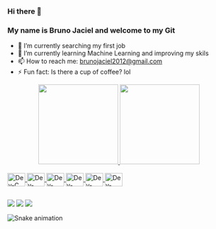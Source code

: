 ### Hi there 👋

### My name is Bruno Jaciel and welcome to my Git

<!--
**brunojaciel/brunojaciel** is a ✨ _special_ ✨ repository because its `README.md` (this file) appears on your GitHub profile.

Here are some ideas to get you started:
- 🔭 I’m currently working on ...
- 🌱 I’m currently learning ...
- 👯 I’m looking to collaborate on ...
- 🤔 I’m looking for help with ...
- 💬 Ask me about ...
- 📫 How to reach me: ...
- 😄 Pronouns: ...
- ⚡ Fun fact: ...
-->

- 🔭 I’m currently searching my first job
- 🌱 I’m currently learning Machine Learning and improving my skils
- 📫 How to reach me: brunojaciel2012@gmail.com
- ⚡ Fun fact: Is there a cup of coffee? lol

<div align="center">
<a href="https://github.com/brunojaciel">
<img height="180em" src="https://github-readme-stats.vercel.app/api?username=brunojaciel&show_icons=true&theme=dracula&include_all_commits=true&count_orivate=true"/>
<img height="180em" src="https://github-readme-stats.vercel.app/api/top-langs/?username=brunojaciel&layout=compact&langs_count=7&theme=dracula"/>
</div>
<div style="display: inline_block"><br>
<img align="center" alt="Dev-C" height="30" width="40" src="https://cdn.jsdelivr.net/gh/devicons/devicon/icons/c/c-original.svg">
<img align="center" alt="Dev-C++" height="30" width="40" src="https://cdn.jsdelivr.net/gh/devicons/devicon/icons/cplusplus/cplusplus-original.svg">
<img align="center" alt="Dev-jupyter" height="30" width="40" src="https://cdn.jsdelivr.net/gh/devicons/devicon/icons/jupyter/jupyter-original-wordmark.svg">
<img align="center" alt="Dev-Linux" height="30" width="40" src="https://cdn.jsdelivr.net/gh/devicons/devicon/icons/linux/linux-original.svg">
<img align="center" alt="Dev-Python" height="30" width="40" src="https://cdn.jsdelivr.net/gh/devicons/devicon/icons/python/python-original-wordmark.svg">
<img align="center" alt="Dev-Java" height="30" width="40" src="https://cdn.jsdelivr.net/gh/devicons/devicon/icons/java/java-original-wordmark.svg">
</div>

##

<div>
<a href="https://www.youtube.com/channel/UCsi3daySl2hMJfMpFM9jwsA" target="_blank"><img src="https://img.shields.io/badge/YouTube-FF0000?style=for-the-badge&logo=youtube&logoColor=white" target="_blank"></a>
<a href = "mailto:brunojaciel2012@gmail.com"><img src="https://img.shields.io/badge/-Gmail-%23333?style=for-the-badge&logo=gmail&logoColor=white" target="_blank"></a>
<a href="https://www.linkedin.com/in/bruno-jaciel-de-mello-666651182/" target="_blank"><img src="https://img.shields.io/badge/-LinkedIn-%230077B5?style=for-the-badge&logo=linkedin&logoColor=white" target="_blank"></a>

![Snake animation](https://github.com/brunojaciel/brunojaciel/blob/output/github-contribution-grid-snake.svg)
</div>
